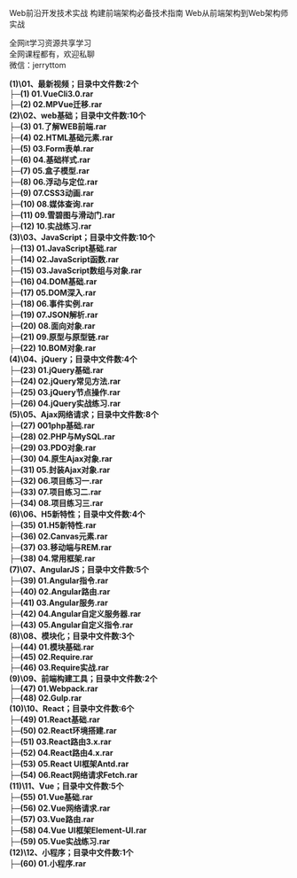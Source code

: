 Web前沿开发技术实战 构建前端架构必备技术指南 Web从前端架构到Web架构师实战

全网it学习资源共享学习<br>全网课程都有，欢迎私聊<br>微信：jerryttom<br>

<strong>(1)\01、最新视频；目录中文件数:2个</strong><br> <strong>├─(1) 01.VueCli3.0.rar</strong><br> <strong>├─(2) 02.MPVue迁移.rar</strong><br> <strong>(2)\02、web基础；目录中文件数:10个</strong><br> <strong>├─(3) 01.了解WEB前端.rar</strong><br> <strong>├─(4) 02.HTML基础元素.rar</strong><br> <strong>├─(5) 03.Form表单.rar</strong><br> <strong>├─(6) 04.基础样式.rar</strong><br> <strong>├─(7) 05.盒子模型.rar</strong><br> <strong>├─(8) 06.浮动与定位.rar</strong><br> <strong>├─(9) 07.CSS3动画.rar</strong><br> <strong>├─(10) 08.媒体查询.rar</strong><br> <strong>├─(11) 09.雪碧图与滑动门.rar</strong><br> <strong>├─(12) 10.实战练习.rar</strong><br> <strong>(3)\03、JavaScript；目录中文件数:10个</strong><br> <strong>├─(13) 01.JavaScript基础.rar</strong><br> <strong>├─(14) 02.JavaScript函数.rar</strong><br> <strong>├─(15) 03.JavaScript数组与对象.rar</strong><br> <strong>├─(16) 04.DOM基础.rar</strong><br> <strong>├─(17) 05.DOM深入.rar</strong><br> <strong>├─(18) 06.事件实例.rar</strong><br> <strong>├─(19) 07.JSON解析.rar</strong><br> <strong>├─(20) 08.面向对象.rar</strong><br> <strong>├─(21) 09.原型与原型链.rar</strong><br> <strong>├─(22) 10.BOM对象.rar</strong><br> <strong>(4)\04、jQuery；目录中文件数:4个</strong><br> <strong>├─(23) 01.jQuery基础.rar</strong><br> <strong>├─(24) 02.jQuery常见方法.rar</strong><br> <strong>├─(25) 03.jQuery节点操作.rar</strong><br> <strong>├─(26) 04.jQuery实战练习.rar</strong><br> <strong>(5)\05、Ajax网络请求；目录中文件数:8个</strong><br> <strong>├─(27) 001php基础.rar</strong><br> <strong>├─(28) 02.PHP与MySQL.rar</strong><br> <strong>├─(29) 03.PDO对象.rar</strong><br> <strong>├─(30) 04.原生Ajax对象.rar</strong><br> <strong>├─(31) 05.封装Ajax对象.rar</strong><br> <strong>├─(32) 06.项目练习一.rar</strong><br> <strong>├─(33) 07.项目练习二.rar</strong><br> <strong>├─(34) 08.项目练习三.rar</strong><br> <strong>(6)\06、H5新特性；目录中文件数:4个</strong><br> <strong>├─(35) 01.H5新特性.rar</strong><br> <strong>├─(36) 02.Canvas元素.rar</strong><br> <strong>├─(37) 03.移动端与REM.rar</strong><br> <strong>├─(38) 04.常用框架.rar</strong><br> <strong>(7)\07、AngularJS；目录中文件数:5个</strong><br> <strong>├─(39) 01.Angular指令.rar</strong><br> <strong>├─(40) 02.Angular路由.rar</strong><br> <strong>├─(41) 03.Angular服务.rar</strong><br> <strong>├─(42) 04.Angular自定义服务器.rar</strong><br> <strong>├─(43) 05.Angular自定义指令.rar</strong><br> <strong>(8)\08、模块化；目录中文件数:3个</strong><br> <strong>├─(44) 01.模块基础.rar</strong><br> <strong>├─(45) 02.Require.rar</strong><br> <strong>├─(46) 03.Require实战.rar</strong><br> <strong>(9)\09、前端构建工具；目录中文件数:2个</strong><br> <strong>├─(47) 01.Webpack.rar</strong><br> <strong>├─(48) 02.Gulp.rar</strong><br> <strong>(10)\10、React；目录中文件数:6个</strong><br> <strong>├─(49) 01.React基础.rar</strong><br> <strong>├─(50) 02.React环境搭建.rar</strong><br> <strong>├─(51) 03.React路由3.x.rar</strong><br> <strong>├─(52) 04.React路由4.x.rar</strong><br> <strong>├─(53) 05.React UI框架Antd.rar</strong><br> <strong>├─(54) 06.React网络请求Fetch.rar</strong><br> <strong>(11)\11、Vue；目录中文件数:5个</strong><br> <strong>├─(55) 01.Vue基础.rar</strong><br> <strong>├─(56) 02.Vue网络请求.rar</strong><br> <strong>├─(57) 03.Vue路由.rar</strong><br> <strong>├─(58) 04.Vue UI框架Element-UI.rar</strong><br> <strong>├─(59) 05.Vue实战练习.rar</strong><br> <strong>(12)\12、小程序；目录中文件数:1个</strong><br> <strong>├─(60) 01.小程序.rar</strong>